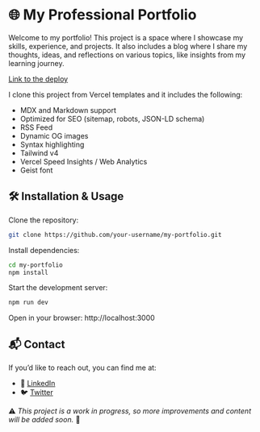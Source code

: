 # 🌐 My Professional Portfolio

Welcome to my portfolio! This project is a space where I showcase my skills, experience, and projects. It also includes a blog where I share my thoughts, ideas, and reflections on various topics, like insights from my learning journey.

[Link to the deploy](https://juanidls.dev)

I clone this project from Vercel templates and it includes the following:

- MDX and Markdown support
- Optimized for SEO (sitemap, robots, JSON-LD schema)
- RSS Feed
- Dynamic OG images
- Syntax highlighting
- Tailwind v4
- Vercel Speed Insights / Web Analytics
- Geist font

## 🛠 Installation & Usage

Clone the repository:

```bash
git clone https://github.com/your-username/my-portfolio.git
```

Install dependencies:

```bash
cd my-portfolio
npm install
```

Start the development server:

```bash
npm run dev
```

Open in your browser: http://localhost:3000

## 📬 Contact

If you’d like to reach out, you can find me at:

- 💼 [LinkedIn](https://www.linkedin.com/in/juandelossantosdeveloper/)
- 🐦 [Twitter](https://x.com/JuanDls01)

⚠️ _This project is a work in progress, so more improvements and content will be added soon._ 🚀

